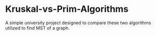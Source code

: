 # Kruskal-vs-Prim-Algorithms
A simple university project designed to compare these two algorithms utilized to find MST of a graph.
